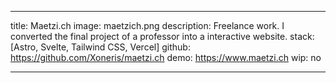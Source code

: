 ---

title: Maetzi.ch
image: maetzich.png
description: Freelance work. I converted the final project of a professor into a interactive website. 
stack: [Astro, Svelte, Tailwind CSS, Vercel]
github: https://github.com/Xoneris/maetzi.ch
demo: https://www.maetzi.ch
wip: no

---